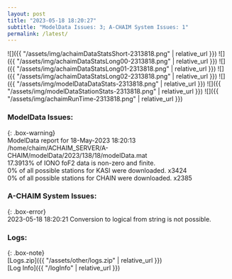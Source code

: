 ```yaml
---
layout: post
title: "2023-05-18 18:20:27"
subtitle: "ModelData Issues: 3; A-CHAIM System Issues: 1"
permalink: /latest/
---
```


![]({{ "/assets/img/achaimDataStatsShort-2313818.png" | relative_url }})
![]({{ "/assets/img/achaimDataStatsLong00-2313818.png" | relative_url }})
![]({{ "/assets/img/achaimDataStatsLong01-2313818.png" | relative_url }})
![]({{ "/assets/img/achaimDataStatsLong02-2313818.png" | relative_url }})
![]({{ "/assets/img/modelDataDataStats-2313818.png" | relative_url }})
![]({{ "/assets/img/modelDataStationStats-2313818.png" | relative_url }})
![]({{ "/assets/img/achaimRunTime-2313818.png" | relative_url }})


### ModelData Issues:  
  
{: .box-warning}  
 ModelData report for 18-May-2023 18:20:13   
 /home/chaim/ACHAIM_SERVER/A-CHAIM/modelData/2023/138/18/modelData.mat   
 17.3913% of IONO foF2 data is non-zero and finite.   
 0% of all possible stations for KASI were downloaded. x3424   
 0% of all possible stations for CHAIN were downloaded. x2385   
  
### A-CHAIM System Issues:  
  
{: .box-error}  
2023-05-18 18:20:21 Conversion to logical from string is not possible.  

### Logs:  
  
{: .box-note}  
[Logs.zip]({{ "/assets/other/logs.zip" | relative_url }})  
[Log Info]({{ "/logInfo" | relative_url }})  
